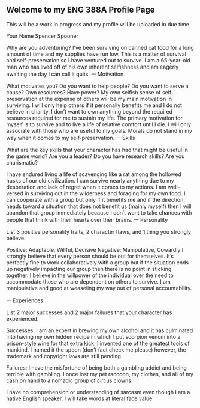 ## Welcome to my ENG 388A Profile Page

This will be a work in progress and my profile will be uploaded in due time

Your Name
Spencer Spooner



Why are you adventuring?
I’ve been surviving on canned cat food for a long amount of time and my supplies have run low. This is a matter of survival and self-preservation so I have ventured out to survive. I am a 65-year-old man who has lived off of his own inherent selfishness and  am eagerly awaiting the day I can call it quits.
ㅡ
Motivation

What motivates you? Do you want to help people? Do you want to serve a cause? Own resources? Have power?
My own selfish sense of self-preservation at the expense of others will be my main motivation in surviving. I will only help others if it personally benefits me and I do not believe in charity.  I don’t want to own  anything beyond the required resources required for me to sustain my life. The primary motivation for myself is to survive and to live a life of relative comfort until I die. I will only associate with those who are useful to my goals. Morals do not stand in my way when it comes to my self-preservation. 
ㅡ
Skills

What are the key skills  that your character has had that might be useful in the game world? Are you a leader? Do you have research skills? Are you charismatic?

I have endured living a life of scavenging like a rat among the hollowed husks of our old civilization. I can survive nearly anything due to my desperation and lack of regret when it comes to my actions. I am well-versed in surviving out in the wilderness and foraging for my own food. I can cooperate with a group but only if it benefits me and if the direction heads toward a situation that does not benefit us (mainly myself) then I will abandon that group immediately because I don’t want to take chances with people that think with their hearts over their brains.
ㅡ
Personality

List 3 positive personality traits, 2 character flaws, and 1 thing you strongly believe.

Positive: Adaptable, Willful, Decisive
Negative: Manipulative, Cowardly
I strongly believe  that every person should be out for themselves. It’s perfectly fine to work collaboratively with a group but if the situation ends up negatively impacting our group then there is no point in sticking together. I believe in the willpower of the individual over the need to accommodate those who are dependent on others to survive. I am manipulative and good at weaseling my way out of personal accountability. 


ㅡ
Experiences

List 2 major successes and 2 major failures that your character has experienced. 

Successes: I am an expert in brewing my own alcohol and  it has culminated into having my own hidden recipe in which I put scorpion venom into a prison-style wine for that extra kick.
I invented one of the greatest tools of mankind. I named it the spoon (don’t fact check me please) however, the trademark and copyright laws are still pending.  

Failures: I have the misfortune of being both a gambling addict and being terrible with gambling. I once lost my pet raccoon, my clothes, and all of my cash on hand to a  nomadic group of circus clowns. 

I have no comprehension or understanding of sarcasm even though I am a native English speaker. I will take words at literal face value. 



